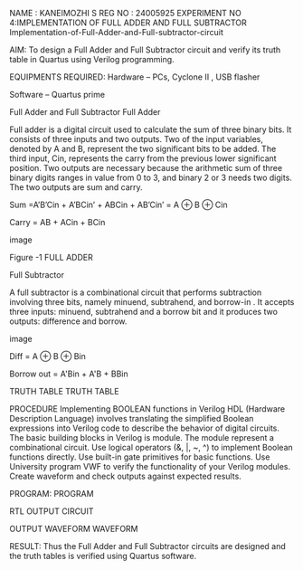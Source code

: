 NAME : KANEIMOZHI S
REG NO : 24005925
EXPERIMENT NO 4:IMPLEMENTATION OF FULL ADDER AND FULL SUBTRACTOR
Implementation-of-Full-Adder-and-Full-subtractor-circuit

AIM:
To design a Full Adder and Full Subtractor circuit and verify its truth table in Quartus using Verilog programming.

EQUIPMENTS REQUIRED:
Hardware – PCs, Cyclone II , USB flasher

Software – Quartus prime

Full Adder and Full Subtractor
Full Adder

Full adder is a digital circuit used to calculate the sum of three binary bits. It consists of three inputs and two outputs. Two of the input variables, denoted by A and B, represent the two significant bits to be added. The third input, Cin, represents the carry from the previous lower significant position. Two outputs are necessary because the arithmetic sum of three binary digits ranges in value from 0 to 3, and binary 2 or 3 needs two digits. The two outputs are sum and carry.

Sum =A’B’Cin + A’BCin’ + ABCin + AB’Cin’ = A ⊕ B ⊕ Cin

Carry = AB + ACin + BCin

image

Figure -1 FULL ADDER

Full Subtractor

A full subtractor is a combinational circuit that performs subtraction involving three bits, namely minuend, subtrahend, and borrow-in . It accepts three inputs: minuend, subtrahend and a borrow bit and it produces two outputs: difference and borrow.

image

Diff = A ⊕ B ⊕ Bin

Borrow out = A'Bin + A'B + BBin

TRUTH TABLE
TRUTH TABLE 

PROCEDURE
Implementing BOOLEAN functions in Verilog HDL (Hardware Description Language) involves translating the simplified Boolean expressions into Verilog code to describe the behavior of digital circuits. The basic building blocks in Verilog is module. The module represent a combinational circuit. Use logical operators (&, |, ~, ^) to implement Boolean functions directly. Use built-in gate primitives for basic functions. Use University program VWF to verify the functionality of your Verilog modules. Create waveform and check outputs against expected results.

PROGRAM:
PROGRAM

RTL OUTPUT
CIRCUIT

OUTPUT WAVEFORM
WAVEFORM

RESULT:
Thus the Full Adder and Full Subtractor circuits are designed and the truth tables is verified using Quartus software.
